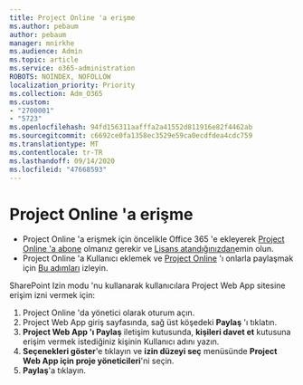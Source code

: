 ```yaml
---
title: Project Online 'a erişme
ms.author: pebaum
author: pebaum
manager: mnirkhe
ms.audience: Admin
ms.topic: article
ms.service: o365-administration
ROBOTS: NOINDEX, NOFOLLOW
localization_priority: Priority
ms.collection: Adm_O365
ms.custom:
- "2700001"
- "5723"
ms.openlocfilehash: 94fd156311aafffa2a41552d811916e82f4462ab
ms.sourcegitcommit: c6692ce0fa1358ec3529e59ca0ecdfdea4cdc759
ms.translationtype: MT
ms.contentlocale: tr-TR
ms.lasthandoff: 09/14/2020
ms.locfileid: "47668593"
---
```

# <a name="access-project-online"></a>Project Online 'a erişme

- Project Online 'a erişmek için öncelikle Office 365 'e ekleyerek [Project Online 'a abone](https://docs.microsoft.com/ProjectOnline/get-started-with-project-online) olmanız gerekir ve [Lisans atandığınızdan](https://docs.microsoft.com/ProjectOnline/step-1-sign-up-for-project-online#next-make-sure-you-can-get-in)emin olun.
- Project Online 'a Kullanıcı eklemek ve [Project Online](https://docs.microsoft.com/ProjectOnline/step-2-add-people-to-project-online#4-finally-share-project-online-with-the-people-you-added) 'ı onlarla paylaşmak için [Bu adımları](https://docs.microsoft.com/ProjectOnline/step-2-add-people-to-project-online) izleyin.

SharePoint Izin modu 'nu kullanarak kullanıcılara Project Web App sitesine erişim izni vermek için:

1. Project Online 'da yönetici olarak oturum açın.
2. Project Web App giriş sayfasında, sağ üst köşedeki **Paylaş** 'ı tıklatın.
3. **Project Web App 'ı Paylaş** iletişim kutusunda, **kişileri davet et** kutusuna erişim vermek istediğiniz kişinin Kullanıcı adını yazın.
4. **Seçenekleri göster**'e tıklayın ve **izin düzeyi seç** menüsünde **Project Web App için proje yöneticileri**'ni seçin.
5. **Paylaş**'a tıklayın.
